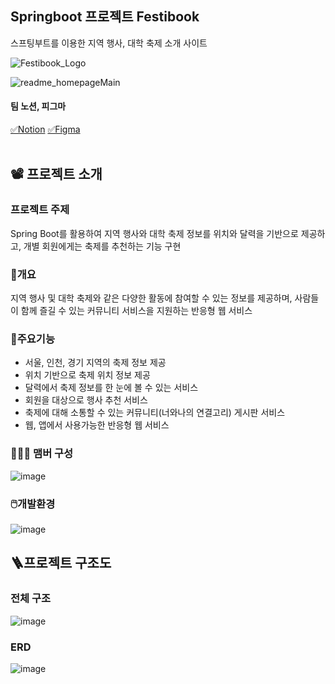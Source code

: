 ## Springboot 프로젝트 Festibook
스프팅부트를 이용한 지역 행사, 대학 축제 소개 사이트

![Festibook_Logo](https://github.com/GoldenPearls/festibook/assets/135237155/2b720ecf-83b6-4755-b470-1f51b30839fc)

![readme_homepageMain](https://github.com/GoldenPearls/festibook/assets/135237155/1636c305-8995-46e4-8b74-972325edcb40)

####  팀 노션, 피그마
[✅Notion](https://incredible-gem-98e.notion.site/in4mation-festibook-bcd05345a2364eaf9ace7d0890651980?pvs=4)
[✅Figma](https://www.figma.com/file/TXbT2gkAER46LdABssOK0A/%EC%9E%91%EC%97%85-%ED%99%94%EB%A9%B4?type=design&node-id=0-1&mode=design&t=ihZA3Um9rE0Ce8zv-0)
<br/> <br/>


## 📽️ 프로젝트 소개

### 프로젝트 주제
Spring Boot를 활용하여 지역 행사와 대학 축제 정보를 위치와 달력을 기반으로 제공하고, 개별 회원에게는 축제를 추천하는 기능 구현

### 📍개요
지역 행사 및 대학 축제와 같은 다양한 활동에 참여할 수 있는 정보를 제공하며, 사람들이 함께 즐길 수 있는 커뮤니티 서비스을 지원하는 반응형 웹 서비스

### 📍주요기능 
- 서울, 인천, 경기 지역의 축제 정보 제공
- 위치 기반으로 축제 위치 정보 제공
- 달력에서 축제 정보를 한 눈에 볼 수 있는 서비스
- 회원을 대상으로 행사 추천 서비스
- 축제에 대해 소통할 수 있는 커뮤니티(너와나의 연결고리) 게시판 서비스
- 웹, 앱에서 사용가능한 반응형 웹 서비스
   

### 🧑‍🤝‍🧑 맴버 구성
![image](https://github.com/GoldenPearls/festibook/assets/135237155/aa727cda-da96-4e71-b2ad-06dd031e4e96)




### 🖱️개발환경
![image](https://github.com/GoldenPearls/festibook/assets/135237155/8e9354ee-3743-48f3-9104-6827c2712eb8)



## 🪜프로젝트 구조도
### 전체 구조
![image](https://github.com/GoldenPearls/festibook/assets/135237155/0b61ed19-733c-48be-851e-96a99cf5d456)




### ERD
![image](https://github.com/GoldenPearls/festibook/assets/135237155/c49d321f-7050-4973-a053-2fe73ab52da3)


